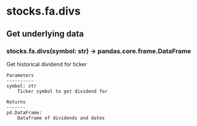 # stocks.fa.divs

## Get underlying data 
### stocks.fa.divs(symbol: str) -> pandas.core.frame.DataFrame

Get historical dividend for ticker

    Parameters
    ----------
    symbol: str
        Ticker symbol to get dividend for

    Returns
    -------
    pd.DataFrame:
        Dataframe of dividends and dates
